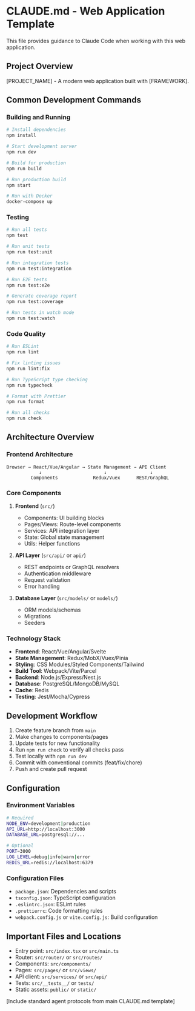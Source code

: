 # CLAUDE.md - Web Application Template

This file provides guidance to Claude Code when working with this web application.

## Project Overview

[PROJECT_NAME] - A modern web application built with [FRAMEWORK].

## Common Development Commands

### Building and Running
```bash
# Install dependencies
npm install

# Start development server
npm run dev

# Build for production
npm run build

# Run production build
npm start

# Run with Docker
docker-compose up
```

### Testing
```bash
# Run all tests
npm test

# Run unit tests
npm run test:unit

# Run integration tests
npm run test:integration

# Run E2E tests
npm run test:e2e

# Generate coverage report
npm run test:coverage

# Run tests in watch mode
npm run test:watch
```

### Code Quality
```bash
# Run ESLint
npm run lint

# Fix linting issues
npm run lint:fix

# Run TypeScript type checking
npm run typecheck

# Format with Prettier
npm run format

# Run all checks
npm run check
```

## Architecture Overview

### Frontend Architecture
```
Browser → React/Vue/Angular → State Management → API Client
            ↓                       ↓                ↓
         Components             Redux/Vuex      REST/GraphQL
```

### Core Components

1. **Frontend** (`src/`)
   - Components: UI building blocks
   - Pages/Views: Route-level components
   - Services: API integration layer
   - State: Global state management
   - Utils: Helper functions

2. **API Layer** (`src/api/` or `api/`)
   - REST endpoints or GraphQL resolvers
   - Authentication middleware
   - Request validation
   - Error handling

3. **Database Layer** (`src/models/` or `models/`)
   - ORM models/schemas
   - Migrations
   - Seeders

### Technology Stack
- **Frontend**: React/Vue/Angular/Svelte
- **State Management**: Redux/MobX/Vuex/Pinia
- **Styling**: CSS Modules/Styled Components/Tailwind
- **Build Tool**: Webpack/Vite/Parcel
- **Backend**: Node.js/Express/Nest.js
- **Database**: PostgreSQL/MongoDB/MySQL
- **Cache**: Redis
- **Testing**: Jest/Mocha/Cypress

## Development Workflow

1. Create feature branch from `main`
2. Make changes to components/pages
3. Update tests for new functionality
4. Run `npm run check` to verify all checks pass
5. Test locally with `npm run dev`
6. Commit with conventional commits (feat/fix/chore)
7. Push and create pull request

## Configuration

### Environment Variables
```bash
# Required
NODE_ENV=development|production
API_URL=http://localhost:3000
DATABASE_URL=postgresql://...

# Optional
PORT=3000
LOG_LEVEL=debug|info|warn|error
REDIS_URL=redis://localhost:6379
```

### Configuration Files
- `package.json`: Dependencies and scripts
- `tsconfig.json`: TypeScript configuration
- `.eslintrc.json`: ESLint rules
- `.prettierrc`: Code formatting rules
- `webpack.config.js` or `vite.config.js`: Build configuration

## Important Files and Locations

- Entry point: `src/index.tsx` or `src/main.ts`
- Router: `src/router/` or `src/routes/`
- Components: `src/components/`
- Pages: `src/pages/` or `src/views/`
- API client: `src/services/` or `src/api/`
- Tests: `src/__tests__/` or `tests/`
- Static assets: `public/` or `static/`

[Include standard agent protocols from main CLAUDE.md template]